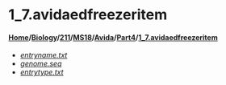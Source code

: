 # 1_7.avidaedfreezeritem
#### [Home](../../../../../..)/[Biology](../../../../..)/[211](../../../..)/[MS18](../../..)/[Avida](../..)/[Part4](..)/[1_7.avidaedfreezeritem]()
- [_entryname.txt_](entryname.txt)
- [_genome.seq_](genome.seq)
- [_entrytype.txt_](entrytype.txt)
